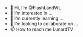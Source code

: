 - 👋 Hi, I’m @FlashLandWL
- 👀 I’m interested in ...
- 🌱 I’m currently learning ...
- 💞️ I’m looking to collaborate on ...
- 📫 How to reach me LunardTV

<!---
FlashLand RP/FlashLandWL is a ✨ special ✨ repository because its `README.md` (this file) appears on your GitHub profile.
You can click the Preview link to take a look at your changes.
--->
